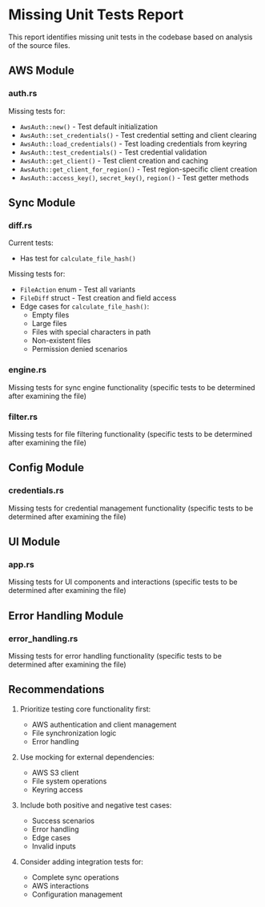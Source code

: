 # Missing Unit Tests Report

This report identifies missing unit tests in the codebase based on analysis of the source files.

## AWS Module

### auth.rs
Missing tests for:
- `AwsAuth::new()` - Test default initialization
- `AwsAuth::set_credentials()` - Test credential setting and client clearing
- `AwsAuth::load_credentials()` - Test loading credentials from keyring
- `AwsAuth::test_credentials()` - Test credential validation
- `AwsAuth::get_client()` - Test client creation and caching
- `AwsAuth::get_client_for_region()` - Test region-specific client creation
- `AwsAuth::access_key()`, `secret_key()`, `region()` - Test getter methods

## Sync Module

### diff.rs
Current tests:
- Has test for `calculate_file_hash()`

Missing tests for:
- `FileAction` enum - Test all variants
- `FileDiff` struct - Test creation and field access
- Edge cases for `calculate_file_hash()`:
  - Empty files
  - Large files
  - Files with special characters in path
  - Non-existent files
  - Permission denied scenarios

### engine.rs
Missing tests for sync engine functionality (specific tests to be determined after examining the file)

### filter.rs
Missing tests for file filtering functionality (specific tests to be determined after examining the file)

## Config Module

### credentials.rs
Missing tests for credential management functionality (specific tests to be determined after examining the file)

## UI Module

### app.rs
Missing tests for UI components and interactions (specific tests to be determined after examining the file)

## Error Handling Module

### error_handling.rs
Missing tests for error handling functionality (specific tests to be determined after examining the file)

## Recommendations

1. Prioritize testing core functionality first:
   - AWS authentication and client management
   - File synchronization logic
   - Error handling

2. Use mocking for external dependencies:
   - AWS S3 client
   - File system operations
   - Keyring access

3. Include both positive and negative test cases:
   - Success scenarios
   - Error handling
   - Edge cases
   - Invalid inputs

4. Consider adding integration tests for:
   - Complete sync operations
   - AWS interactions
   - Configuration management